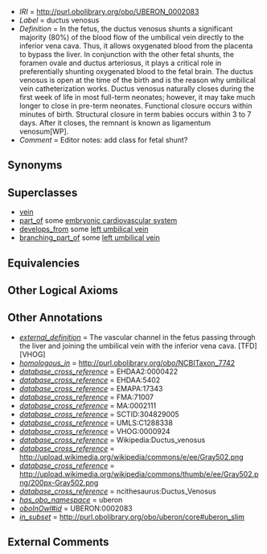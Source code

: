  * *IRI* = http://purl.obolibrary.org/obo/UBERON_0002083
 * *Label* = ductus venosus
 * *Definition* = In the fetus, the ductus venosus shunts a significant majority (80%) of the blood flow of the umbilical vein directly to the inferior vena cava. Thus, it allows oxygenated blood from the placenta to bypass the liver. In conjunction with the other fetal shunts, the foramen ovale and ductus arteriosus, it plays a critical role in preferentially shunting oxygenated blood to the fetal brain. The ductus venosus is open at the time of the birth and is the reason why umbilical vein catheterization works. Ductus venosus naturally closes during the first week of life in most full-term neonates; however, it may take much longer to close in pre-term neonates. Functional closure occurs within minutes of birth. Structural closure in term babies occurs within 3 to 7 days. After it closes, the remnant is known as ligamentum venosum[WP].
 * *Comment* = Editor notes: add class for fetal shunt?

## Synonyms


## Superclasses

 * [vein](../../UBERON/38/UBERON_0001638.md)
 * [part_of](../../BFO/50/BFO_0000050.md) some [embryonic cardiovascular system](../../UBERON/95/UBERON_0011695.md)
 * [develops_from](../../RO/02/RO_0002202.md) some [left umbilical vein](../../UBERON/59/UBERON_0005459.md)
 * [branching_part_of](../../RO/80/RO_0002380.md) some [left umbilical vein](../../UBERON/59/UBERON_0005459.md)

## Equivalencies


## Other Logical Axioms


## Other Annotations

 * *[external_definition](../../UBPROP/01/UBPROP_0000001.md)* = The vascular channel in the fetus passing through the liver and joining the umbilical vein with the inferior vena cava. [TFD][VHOG]
 * *[homologous_in](../../core#homologous/in/core#homologous_in.md)* = http://purl.obolibrary.org/obo/NCBITaxon_7742
 * *[database_cross_reference](../../ef/oboInOwl#hasDbXref.md)* = EHDAA2:0000422
 * *[database_cross_reference](../../ef/oboInOwl#hasDbXref.md)* = EHDAA:5402
 * *[database_cross_reference](../../ef/oboInOwl#hasDbXref.md)* = EMAPA:17343
 * *[database_cross_reference](../../ef/oboInOwl#hasDbXref.md)* = FMA:71007
 * *[database_cross_reference](../../ef/oboInOwl#hasDbXref.md)* = MA:0002111
 * *[database_cross_reference](../../ef/oboInOwl#hasDbXref.md)* = SCTID:304829005
 * *[database_cross_reference](../../ef/oboInOwl#hasDbXref.md)* = UMLS:C1288338
 * *[database_cross_reference](../../ef/oboInOwl#hasDbXref.md)* = VHOG:0000924
 * *[database_cross_reference](../../ef/oboInOwl#hasDbXref.md)* = Wikipedia:Ductus_venosus
 * *[database_cross_reference](../../ef/oboInOwl#hasDbXref.md)* = http://upload.wikimedia.org/wikipedia/commons/e/ee/Gray502.png
 * *[database_cross_reference](../../ef/oboInOwl#hasDbXref.md)* = http://upload.wikimedia.org/wikipedia/commons/thumb/e/ee/Gray502.png/200px-Gray502.png
 * *[database_cross_reference](../../ef/oboInOwl#hasDbXref.md)* = ncithesaurus:Ductus_Venosus
 * *[has_obo_namespace](../../ce/oboInOwl#hasOBONamespace.md)* = uberon
 * *[oboInOwl#id](../../id/oboInOwl#id.md)* = UBERON:0002083
 * *[in_subset](../../et/oboInOwl#inSubset.md)* = http://purl.obolibrary.org/obo/uberon/core#uberon_slim

## External Comments

